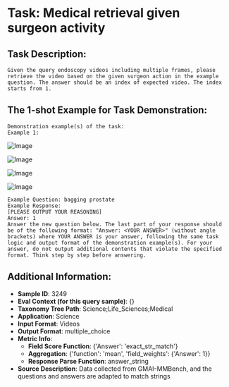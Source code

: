 # Task: Medical retrieval given surgeon activity

## Task Description:

```
Given the query endoscopy videos including multiple frames, please retrieve the video based on the given surgeon action in the example question. The answer should be an index of expected video. The index starts from 1.
```

## The 1-shot Example for Task Demonstration:

```
Demonstration example(s) of the task:
Example 1:
```

![Image](180.png)

![Image](185.png)

![Image](190.png)

![Image](195.png)

```
Example Question: bagging prostate
Example Response:
[PLEASE OUTPUT YOUR REASONING]
Answer: 1
Answer the new question below. The last part of your response should be of the following format: "Answer: <YOUR ANSWER>" (without angle brackets) where YOUR ANSWER is your answer, following the same task logic and output format of the demonstration example(s). For your answer, do not output additional contents that violate the specified format. Think step by step before answering.
```

## Additional Information:

- **Sample ID**: 3249
- **Eval Context (for this query sample)**: {}
- **Taxonomy Tree Path**: Science;Life_Sciences;Medical
- **Application**: Science
- **Input Format**: Videos
- **Output Format**: multiple_choice
- **Metric Info**:
  - **Field Score Function**: {'Answer': 'exact_str_match'}
  - **Aggregation**: {'function': 'mean', 'field_weights': {'Answer': 1}}
  - **Response Parse Function**: answer_string
- **Source Description**: Data collected from GMAI-MMBench, and the questions and answers are adapted to match strings
